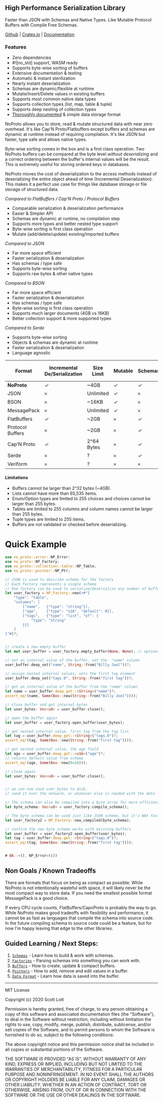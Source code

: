 ## High Performance Serialization Library
Faster than JSON with Schemas and Native Types.  Like Mutable Protocol Buffers with Compile Free Schemas.

[Github](https://github.com/ClickSimply/NoProto) | [Crates.io](https://crates.io/crates/no_proto) | [Documentation](https://docs.rs/no_proto)

### Features  
- Zero dependencies
- #![no_std] support, WASM ready
- Supports byte-wise sorting of buffers
- Extensive documentation & testing
- Automatic & instant sterilization
- Nearly instant deserialization
- Schemas are dynamic/flexible at runtime
- Mutate/Insert/Delete values in existing buffers
- Supports most common native data types
- Supports collection types (list, map, table & tuple)
- Supports deep nesting of collection types
- [Thoroughly documented](https://docs.rs/no_proto/latest/no_proto/format/index.html) & simple data storage format

NoProto allows you to store, read & mutate structured data with near zero overhead. It's like Cap'N Proto/Flatbuffers except buffers and schemas are dynamic at runtime instead of requiring compilation.  It's like JSON but faster, type safe and allows native types.

Byte-wise sorting comes in the box and is a first class operation. Two NoProto buffers can be compared at the byte level *without deserializing* and a correct ordering between the buffer's internal values will be the result.  This is extremely useful for storing ordered keys in databases. 

NoProto moves the cost of deserialization to the access methods instead of deserializing the entire object ahead of time (Incremental Deserialization). This makes it a perfect use case for things like database storage or file storage of structured data.

*Compared to FlatBuffers / Cap'N Proto / Protocol Buffers*
- Comparable serialization & deserialization performance
- Easier & Simpler API
- Schemas are dynamic at runtime, no compilation step
- Supports more types and better nested type support
- Byte-wise sorting is first class operation
- Mutate (add/delete/update) existing/imported buffers

*Compared to JSON*
- Far more space efficient
- Faster serialization & deserialization
- Has schemas / type safe
- Supports byte-wise sorting
- Supports raw bytes & other native types

*Compared to BSON*
- Far more space efficient
- Faster serialization & deserialization
- Has schemas / type safe
- Byte-wise sorting is first class operation
- Supports much larger documents (4GB vs 16KB)
- Better collection support & more supported types

*Compared to Serde*
- Supports byte-wise sorting
- Objects & schemas are dynamic at runtime
- Faster serialization & deserialization
- Language agnostic

| Format           | Incremental De/Serialization | Size Limit | Mutable | Schemas | Language Agnostic | No Compiling    | Byte-wise Sorting |
|------------------|------------------------------|------------|---------|---------|-------------------|-----------------|-------------------|
| **NoProto**      | ✓                            | ~4GB       | ✓       | ✓       | ✓                 | ✓               | ✓                 |
| JSON             | 𐄂                            | Unlimited  | ✓       | 𐄂       | ✓                 | ✓               | 𐄂                 |
| BSON             | 𐄂                            | ~16KB      | ✓       | 𐄂       | ✓                 | ✓               | 𐄂                 |
| MessagePack      | 𐄂                            | Unlimited  | ✓       | 𐄂       | ✓                 | ✓               | 𐄂                 |
| FlatBuffers      | ✓                            | ~2GB       | 𐄂       | ✓       | ✓                 | 𐄂               | 𐄂                 |
| Protocol Buffers | 𐄂                            | ~2GB       | 𐄂       | ✓       | ✓                 | 𐄂               | 𐄂                 |
| Cap'N Proto      | ✓                            | 2^64 Bytes | 𐄂       | ✓       | ✓                 | 𐄂               | 𐄂                 |
| Serde            | 𐄂                            | ?          | 𐄂       | ✓       | 𐄂                 | 𐄂               | 𐄂                 |
| Veriform         | 𐄂                            | ?          | 𐄂       | 𐄂       | 𐄂                 | 𐄂               | 𐄂                 |

#### Limitations
- Buffers cannot be larger than 2^32 bytes (~4GB).
- Lists cannot have more than 65,535 items.
- Enum/Option types are limited to 255 choices and choices cannot be larger than 255 bytes.
- Tables are limited to 255 columns and column names cannot be larger than 255 bytes.
- Tuple types are limited to 255 items.
- Buffers are not validated or checked before deserializing.


# Quick Example
```rust
use no_proto::error::NP_Error;
use no_proto::NP_Factory;
use no_proto::collection::table::NP_Table;
use no_proto::pointer::NP_Ptr;

// JSON is used to describe schema for the factory
// Each factory represents a single schema
// One factory can be used to serialize/deserialize any number of buffers
let user_factory = NP_Factory::new(r#"{
    "type": "table",
    "columns": [
        ["name",   {"type": "string"}],
        ["age",    {"type": "u16", "default": 0}],
        ["tags",   {"type": "list", "of": {
            "type": "string"
        }}]
    ]
}"#)?;


// create a new empty buffer
let mut user_buffer = user_factory.empty_buffer(None, None); // optional capacity, optional address size (u16 by default)

// set an internal value of the buffer, set the  "name" column
user_buffer.deep_set("name", String::from("Billy Joel"))?;

// assign nested internal values, sets the first tag element
user_buffer.deep_set("tags.0", String::from("first tag"))?;

// get an internal value of the buffer from the "name" column
let name = user_buffer.deep_get::<String>("name")?;
assert_eq!(name, Some(Box::new(String::from("Billy Joel"))));

// close buffer and get internal bytes
let user_bytes: Vec<u8> = user_buffer.close();

// open the buffer again
let user_buffer = user_factory.open_buffer(user_bytes);

// get nested internal value, first tag from the tag list
let tag = user_buffer.deep_get::<String>("tags.0")?;
assert_eq!(tag, Some(Box::new(String::from("first tag"))));

// get nested internal value, the age field
let age = user_buffer.deep_get::<u16>("age")?;
// returns default value from schema
assert_eq!(age, Some(Box::new(0u16)));

// close again
let user_bytes: Vec<u8> = user_buffer.close();


// we can now save user_bytes to disk, 
// send it over the network, or whatever else is needed with the data

// The schema can also be compiled into a byte array for more efficient schema parsing.
let byte_schema: Vec<u8> = user_factory.compile_schema();

// The byte schema can be used just like JSON schema, but it's WAY faster to parse.
let user_factory2 = NP_Factory::new_compiled(byte_schema);

// confirm the new byte schema works with existing buffers
let user_buffer = user_factory2.open_buffer(user_bytes);
let tag = user_buffer.deep_get::<String>("tags.0")?;
assert_eq!(tag, Some(Box::new(String::from("first tag"))));


# Ok::<(), NP_Error>(()) 
```

## Non Goals / Known Tradeoffs
There are formats that focus on being as compact as possible.  While NoProto is not intentionally wasteful with space, it will likely never be the most compact way to store data.  If you need the smallest possible format MessagePack is a good choice.

If every CPU cycle counts, FlatBuffers/CapnProto is probably the way to go.  While NoProto makes good tradeoffs with flexibility and performance, it cannot be as fast as languages that compile the schema into source code.  In the future compiling schema to source code could be a feature, but for now I'm happy leaving that edge to the other libraries.

## Guided Learning / Next Steps:
1. [`Schemas`](https://docs.rs/no_proto/latest/no_proto/schema/index.html) - Learn how to build & work with schemas.
2. [`Factories`](https://docs.rs/no_proto/latest/no_proto/struct.NP_Factory.html) - Parsing schemas into something you can work with.
3. [`Buffers`](https://docs.rs/no_proto/latest/no_proto/buffer/struct.NP_Buffer.html) - How to create, update & compact buffers.
4. [`Pointers`](https://docs.rs/no_proto/latest/no_proto/pointer/struct.NP_Ptr.html) - How to add, remove and edit values in a buffer.
5. [`Data Format`](https://docs.rs/no_proto/latest/no_proto/format/index.html) - Learn how data is saved into the buffer.


----------------------

MIT License

Copyright (c) 2020 Scott Lott

Permission is hereby granted, free of charge, to any person obtaining a copy
of this software and associated documentation files (the "Software"), to deal
in the Software without restriction, including without limitation the rights
to use, copy, modify, merge, publish, distribute, sublicense, and/or sell
copies of the Software, and to permit persons to whom the Software is
furnished to do so, subject to the following conditions:

The above copyright notice and this permission notice shall be included in all
copies or substantial portions of the Software.

THE SOFTWARE IS PROVIDED "AS IS", WITHOUT WARRANTY OF ANY KIND, EXPRESS OR
IMPLIED, INCLUDING BUT NOT LIMITED TO THE WARRANTIES OF MERCHANTABILITY,
FITNESS FOR A PARTICULAR PURPOSE AND NONINFRINGEMENT. IN NO EVENT SHALL THE
AUTHORS OR COPYRIGHT HOLDERS BE LIABLE FOR ANY CLAIM, DAMAGES OR OTHER
LIABILITY, WHETHER IN AN ACTION OF CONTRACT, TORT OR OTHERWISE, ARISING FROM,
OUT OF OR IN CONNECTION WITH THE SOFTWARE OR THE USE OR OTHER DEALINGS IN THE
SOFTWARE.